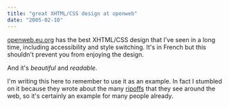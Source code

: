 ```yaml
---
title: "great XHTML/CSS design at openweb"
date: "2005-02-10"
---
```


[openweb.eu.org](http://openweb.eu.org/) has the best XHTML/CSS design that I've seen in a long time, including accessibility and style switching. It's in French but this shouldn't prevent you from enjoying the design.

And it's _beautiful_ and _readable_.

I'm writing this here to remember to use it as an example. In fact I stumbled on it because they wrote about the many [ripoffs](http://openweb.eu.org/humeurs/plagiats/) that they see around the web, so it's certainly an example for many people already.
